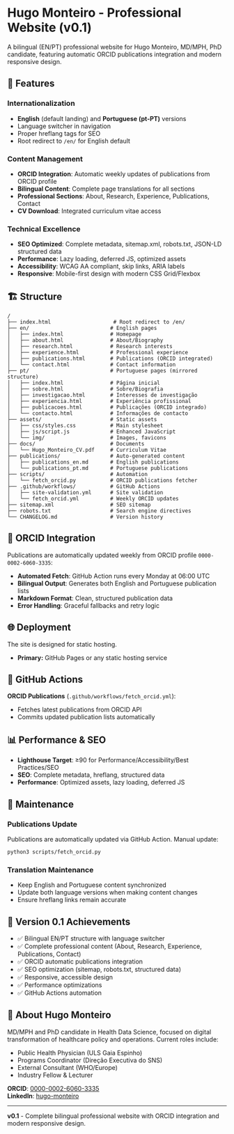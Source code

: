 # Hugo Monteiro - Professional Website (v0.1)

A bilingual (EN/PT) professional website for Hugo Monteiro, MD/MPH, PhD candidate, featuring automatic ORCID publications integration and modern responsive design.

## 🌟 Features

### Internationalization
- **English** (default landing) and **Portuguese (pt-PT)** versions
- Language switcher in navigation
- Proper hreflang tags for SEO
- Root redirect to `/en/` for English default

### Content Management
- **ORCID Integration**: Automatic weekly updates of publications from ORCID profile
- **Bilingual Content**: Complete page translations for all sections
- **Professional Sections**: About, Research, Experience, Publications, Contact
- **CV Download**: Integrated curriculum vitae access

### Technical Excellence
- **SEO Optimized**: Complete metadata, sitemap.xml, robots.txt, JSON-LD structured data
- **Performance**: Lazy loading, deferred JS, optimized assets
- **Accessibility**: WCAG AA compliant, skip links, ARIA labels
- **Responsive**: Mobile-first design with modern CSS Grid/Flexbox

## 🏗️ Structure

```
/
├── index.html                    # Root redirect to /en/
├── en/                          # English pages
│   ├── index.html               # Homepage
│   ├── about.html               # About/Biography
│   ├── research.html            # Research interests
│   ├── experience.html          # Professional experience
│   ├── publications.html        # Publications (ORCID integrated)
│   └── contact.html             # Contact information
├── pt/                          # Portuguese pages (mirrored structure)
│   ├── index.html               # Página inicial
│   ├── sobre.html               # Sobre/Biografia
│   ├── investigacao.html        # Interesses de investigação
│   ├── experiencia.html         # Experiência profissional
│   ├── publicacoes.html         # Publicações (ORCID integrado)
│   └── contacto.html            # Informações de contacto
├── assets/                      # Static assets
│   ├── css/styles.css           # Main stylesheet
│   ├── js/script.js             # Enhanced JavaScript
│   └── img/                     # Images, favicons
├── docs/                        # Documents
│   └── Hugo_Monteiro_CV.pdf     # Curriculum Vitae
├── publications/                # Auto-generated content
│   ├── publications_en.md       # English publications
│   └── publications_pt.md       # Portuguese publications
├── scripts/                     # Automation
│   └── fetch_orcid.py           # ORCID publications fetcher
├── .github/workflows/           # GitHub Actions
│   ├── site-validation.yml      # Site validation
│   └── fetch_orcid.yml          # Weekly ORCID updates
├── sitemap.xml                  # SEO sitemap
├── robots.txt                   # Search engine directives
└── CHANGELOG.md                 # Version history
```

## 🚀 ORCID Integration

Publications are automatically updated weekly from ORCID profile `0000-0002-6060-3335`:
- **Automated Fetch**: GitHub Action runs every Monday at 06:00 UTC
- **Bilingual Output**: Generates both English and Portuguese publication lists
- **Markdown Format**: Clean, structured publication data
- **Error Handling**: Graceful fallbacks and retry logic

## 🌐 Deployment

The site is designed for static hosting.

- **Primary:** GitHub Pages or any static hosting service

## 🔄 GitHub Actions

**ORCID Publications** (`.github/workflows/fetch_orcid.yml`):
- Fetches latest publications from ORCID API
- Commits updated publication lists automatically

## 📊 Performance & SEO

- **Lighthouse Target**: ≥90 for Performance/Accessibility/Best Practices/SEO
- **SEO**: Complete metadata, hreflang, structured data
- **Performance**: Optimized assets, lazy loading, deferred JS

## 🔧 Maintenance

### Publications Update
Publications are automatically updated via GitHub Action. Manual update:
```bash
python3 scripts/fetch_orcid.py
```

### Translation Maintenance
- Keep English and Portuguese content synchronized
- Update both language versions when making content changes
- Ensure hreflang links remain accurate

## 🎯 Version 0.1 Achievements

- ✅ Bilingual EN/PT structure with language switcher
- ✅ Complete professional content (About, Research, Experience, Publications, Contact)
- ✅ ORCID automatic publications integration
- ✅ SEO optimization (sitemap, robots.txt, structured data)
- ✅ Responsive, accessible design
- ✅ Performance optimizations
- ✅ GitHub Actions automation

## 🏥 About Hugo Monteiro

MD/MPH and PhD candidate in Health Data Science, focused on digital transformation of healthcare policy and operations. Current roles include:
- Public Health Physician (ULS Gaia Espinho)
- Programs Coordinator (Direção Executiva do SNS)  
- External Consultant (WHO/Europe)
- Industry Fellow & Lecturer

**ORCID**: [0000-0002-6060-3335](https://orcid.org/0000-0002-6060-3335)  
**LinkedIn**: [hugo-monteiro](https://www.linkedin.com/in/hugo-monteiro/)

---

**v0.1** - Complete bilingual professional website with ORCID integration and modern responsive design.
